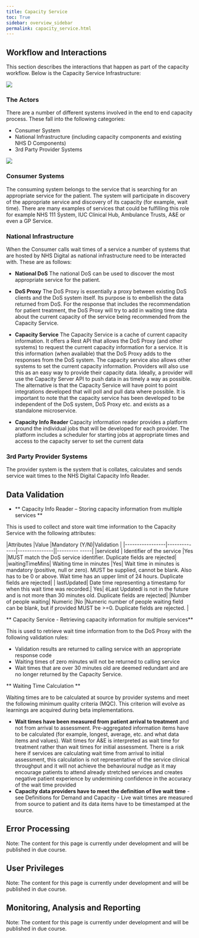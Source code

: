 ```yaml
---
title: Capacity Service
toc: True
sidebar: overview_sidebar
permalink: capacity_service.html
---
```


## Workflow and Interactions
This section describes the interactions that happen as part of the capacity workflow.
Below is the Capacity Service Infrastructure:

<image src="images/overview/Cap_service_infrastructure.png"/>  



### The Actors

There are a number of different systems involved in the end to end capacity process. These fall into the following categories:
* Consumer System
* National Infrastructure (including capacity components and existing NHS D Components)
* 3rd Party Provider Systems

<image src="images/overview/components.png"/>  


### Consumer Systems

The consuming system belongs to the service that is searching for an appropriate service for the patient. The system will participate in discovery of the appropriate service and discovery of its capacity (for example, wait time).  There are many examples of services that could be fulfilling this role for example NHS 111 System, IUC Clinical Hub, Ambulance Trusts, A&E or even a GP Service.


### National Infrastructure

When the Consumer calls wait times of a service a number of systems that are hosted by NHS Digital as national infrastructure need to be interacted with. These are as follows:

* **National DoS**
The national DoS can be used to discover the most appropriate service for the patient.

* **DoS Proxy**
The DoS Proxy is essentially a proxy between existing DoS clients and the DoS system itself. Its purpose is to embellish the data returned from DoS. For the response that includes the recommendation for patient treatment, the DoS Proxy will try to add in waiting time data about the current capacity of the service being recommended from the Capacity Service.

* **Capacity Service**
The Capacity Service is a cache of current capacity information. It offers a Rest API that allows the DoS Proxy (and other systems) to request the current capacity information for a service. It is this information (when available) that the DoS Proxy adds to the responses from the DoS system. The capacity service also allows other systems to set the current capacity information. Providers will also use this as an easy way to provide their capacity data. Ideally, a provider will use the Capacity Server API to push data in as timely a way as possible. The alternative is that the Capacity Service will have point to point integrations developed that will poll and pull data where possible. It is important to note that the capacity service has been developed to be independent of the DoS system, DoS Proxy etc. and exists as a standalone microservice.

* **Capacity Info Reader**
Capacity information reader provides a platform around the individual jobs that will be developed for each provider. The platform includes a scheduler for starting jobs at appropriate times and access to the capacity server to set the current data

### 3rd Party Provider Systems
The provider system is the system that is collates, calculates and sends service wait times to the NHS Digital Capacity Info Reader.


## Data Validation

* ** Capacity Info Reader – Storing capacity information from multiple services **

This is used to collect and store wait time information to the Capacity Service with the following attributes:

|Attributes       |Value         |Mandatory (Y/N)|Validation          |
|-----------------|--------------|---------------||---------     -----|
|serviceId | Identifier of the service |Yes |MUST match the DoS service identifier. Duplicate fields are rejected|
|waitingTimeMins| Waiting time in minutes |Yes| Wait time in minutes is mandatory (positive, null or zero).  MUST be supplied, cannot be blank. Also has to be 0 or above. Wait time has an upper limit of 24 hours.  Duplicate fields are rejected|
| lastUpdated| Date time representing a timestamp for when this wait time was recorded.| Yes| ëLast Updatedí is not in the future and is not more than 30 minutes old.  Duplicate fields are rejected|
|Number of people waiting| Numeric |No |Numeric number of people waiting field can be blank, but if provided MUST be >=0.  Duplicate fields are rejected. |


** Capacity Service - Retrieving capacity information for multiple services**

This is used to retrieve wait time information from to the DoS Proxy with the following validation rules:
* Validation results are returned to calling service with an appropriate response code
* Waiting times of zero minutes will not be returned to calling service
* Wait times that are over 30 minutes old are deemed redundant and are no longer returned by the Capacity Service.

** Waiting Time Calculation **

Waiting times are to be calculated at source by provider systems and meet the following minimum quality criteria (MQC).  This criterion will evolve as learnings are acquired during beta implementations.
* **Wait times have been measured from patient arrival to treatment** and not from arrival to assessment.  Pre-aggregated information items have to be calculated (for example, longest, average, etc. and what data items and values). Wait times for A&E is interpreted as wait time for treatment rather than wait times for initial assessment. There is a risk here if services are calculating wait time from arrival to initial assessment, this calculation is not representative of the service clinical throughput and it will not achieve the behavioural nudge as it may encourage patients to attend already stretched services and creates negative patient experience by undermining confidence in the accuracy of the wait time provided
* **Capacity data providers have to meet the definition of live wait time** - see Definitions for Demand and Capacity - Live wait times are measured from source to patient and its data items have to be timestamped at the source.

## Error Processing
Note: The content for this page is currently under development and will be published in due course.  

## User Privileges
Note: The content for this page is currently under development and will be published in due course.  

## Monitoring, Analysis and Reporting
Note: The content for this page is currently under development and will be published in due course.  
